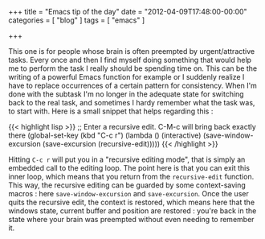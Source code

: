 +++
title = "Emacs tip of the day"
date = "2012-04-09T17:48:00-00:00"
categories = [ "blog" ]
tags = [ "emacs" ]

+++


This one is for people whose brain is often preempted by urgent/attractive
tasks. Every once and then I find myself doing something that would help me to
perform the task I really should be spending time on. This can be the writing
of a powerful Emacs function for example or I suddenly realize I have to
replace occurrences of a certain pattern for consistency. When I'm done with
the subtask I'm no longer in the adequate state for switching back to the real
task, and sometimes I hardy remember what the task was, to start with. Here is
a small snippet that helps regarding this :

{{< highlight lisp >}}
;; Enter a recursive edit. C-M-c will bring back exactly there
(global-set-key (kbd "C-c r") (lambda ()
                                (interactive)
                                (save-window-excursion
                                  (save-excursion
                                    (recursive-edit)))))
{{< /highlight >}}

Hitting `C-c r` will put you in a "recursive editing mode", that is simply an
embedded call to the editing loop. The point here is that you can exit this
inner loop, which means that you return from the `recursive-edit`
function. This way, the recursive editing can be guarded by some context-saving
macros : here `save-window-excursion` and `save-excursion`. Once the user quits
the recursive edit, the context is restored, which means here that the windows
state, current buffer and position are restored : you're back in the state
where your brain was preempted without even needing to remember it.
